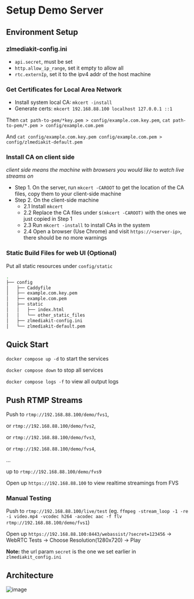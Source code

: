 # Setup Demo Server

## Environment Setup

### zlmediakit-config.ini

- `api.secret`, must be set
- `http.allow_ip_range`, set it empty to allow all
- `rtc.externIp`, set it to the ipv4 addr of the host machine

### Get Certificates for Local Area Network

- Install system local CA: `mkcert -install`
- Generate certs: `mkcert 192.168.88.100 localhost 127.0.0.1 ::1`

Then `cat path-to-pem/*key.pem > config/example.com.key.pem`, `cat path-to-pem/*.pem > config/example.com.pem`

And `cat config/example.com.key.pem config/example.com.pem > config/zlmediakit-default.pem`

### Install CA on client side 

*client side means the machine with browsers you would like to watch live streams on*

- Step 1. On the server, run `mkcert -CAROOT` to get the location of the CA files, copy them to your client-side machine
- Step 2. On the client-side machine
  - 2.1 Install `mkcert`
  - 2.2 Replace the CA files under `$(mkcert -CAROOT)` with the ones we just copied in Step 1
  - 2.3 Run `mkcert -install` to install CAs in the system
  - 2.4 Open a browser (Use Chrome) and visit `https://<server-ip>`, there should be no more warnings 

###  Static Build Files for web UI (Optional)

Put all static resources under `config/static`

```bash
.
├── config
│   ├── Caddyfile
│   ├── example.com.key.pem
│   ├── example.com.pem
│   ├── static
│   │   ├── index.html
│   │   └── other_static_files
│   ├── zlmediakit-config.ini
│   └── zlmediakit-default.pem
```

## Quick Start

`docker compose up -d` to start the services

`docker compose down` to stop all services

`docker compose logs -f` to view all output logs

## Push RTMP Streams

Push to `rtmp://192.168.88.100/demo/fvs1`,

or `rtmp://192.168.88.100/demo/fvs2`,

or `rtmp://192.168.88.100/demo/fvs3`,

or `rtmp://192.168.88.100/demo/fvs4`,

...

up to `rtmp://192.168.88.100/demo/fvs9`

Open up `https://192.168.88.100` to view realtime streamings from FVS


### Manual Testing

Push to `rtmp://192.168.88.100/live/test` (eg. `ffmpeg -stream_loop -1 -re -i video.mp4 -vcodec h264 -acodec aac -f flv rtmp://192.168.88.100/demo/fvs1`)

Open up `https://192.168.88.100:8443/webassist/?secret=123456` -> WebRTC Tests -> Choose Resolution(1280x720) -> Play

**Note:** the url param `secret` is the one we set earlier in `zlmediakit_config.ini`

## Architecture

![image](https://github.com/LonganVision/infra/assets/139405574/33a276fa-6b91-4c39-b6b7-a35cf952a9e0)







